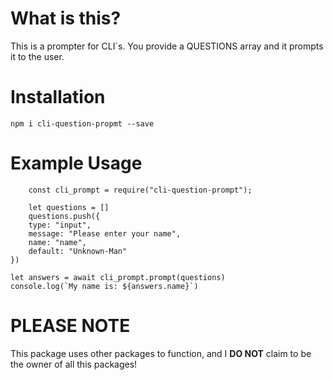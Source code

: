 # What is this?
This is a prompter for CLI`s. You provide a QUESTIONS array and it prompts it to the user.

# Installation
`npm i cli-question-propmt --save`

# Example Usage
```
    const cli_prompt = require("cli-question-prompt");

    let questions = []
    questions.push({
    type: "input",
    message: "Please enter your name",
    name: "name",
    default: "Unknown-Man"
})

let answers = await cli_prompt.prompt(questions)
console.log(`My name is: ${answers.name}`)
```

# PLEASE NOTE
This package uses other packages to function, and I **DO NOT** claim to be the owner of all this packages!
